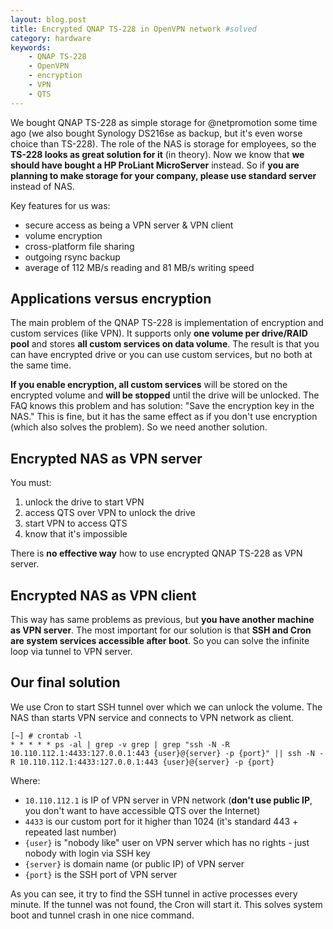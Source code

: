 ```yaml
---
layout: blog.post
title: Encrypted QNAP TS-228 in OpenVPN network #solved
category: hardware
keywords:
    - QNAP TS-228
    - OpenVPN
    - encryption
    - VPN
    - QTS
---
```


We bought QNAP TS-228 as simple storage for @netpromotion some time ago (we also bought Synology DS216se as backup, but it's even worse choice than TS-228).
The role of the NAS is storage for employees, so the **TS-228 looks as great solution for it** (in theory).
Now we know that **we should have bought a HP ProLiant MicroServer** instead.
So if **you are planning to make storage for your company, please use standard server** instead of NAS.

Key features for us was:

 * secure access as being a VPN server & VPN client
 * volume encryption
 * cross-platform file sharing
 * outgoing rsync backup
 * average of 112 MB/s reading and 81 MB/s writing speed


## Applications versus encryption

The main problem of the QNAP TS-228 is implementation of encryption and custom services (like VPN).
It supports only **one volume per drive/RAID pool** and stores **all custom services on data volume**.
The result is that you can have encrypted drive or you can use custom services, but no both at the same time.

**If you enable encryption, all custom services** will be stored on the encrypted volume and **will be stopped** until the drive will be unlocked.
The FAQ knows this problem and has solution:
"Save the encryption key in the NAS."
This is fine, but it has the same effect as if you don't use encryption (which also solves the problem).
So we need another solution.


## Encrypted NAS as VPN server

You must:

 1. unlock the drive to start VPN
 2. access QTS over VPN to unlock the drive
 3. start VPN to access QTS
 4. know that it's impossible

There is **no effective way** how to use encrypted QNAP TS-228 as VPN server.


## Encrypted NAS as VPN client

This way has same problems as previous, but **you have another machine as VPN server**.
The most important for our solution is that **SSH and Cron are system services accessible after boot**.
So you can solve the infinite loop via tunnel to VPN server.


## Our final solution

We use Cron to start SSH tunnel over which we can unlock the volume.
The NAS than starts VPN service and connects to VPN network as client.

```
[~] # crontab -l
* * * * * ps -al | grep -v grep | grep "ssh -N -R 10.110.112.1:4433:127.0.0.1:443 {user}@{server} -p {port}" || ssh -N -R 10.110.112.1:4433:127.0.0.1:443 {user}@{server} -p {port}
```

Where:
 * `10.110.112.1` is IP of VPN server in VPN network (**don't use public IP**, you don't want to have accessible QTS over the Internet)
 * `4433` is our custom port for it higher than 1024 (it's standard 443 + repeated last number)
 * `{user}` is "nobody like" user on VPN server which has no rights - just nobody with login via SSH key
 * `{server}` is domain name (or public IP) of VPN server
 * `{port}` is the SSH port of VPN server

As you can see, it try to find the SSH tunnel in active processes every minute.
If the tunnel was not found, the Cron will start it.
This solves system boot and tunnel crash in one nice command.
